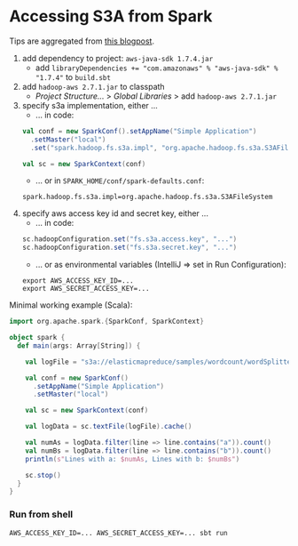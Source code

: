 # Accessing S3A from Spark

Tips are aggregated from [this blogpost](http://deploymentzone.com/2015/12/20/s3a-on-spark-on-aws-ec2/).

1. add dependency to project: `aws-java-sdk 1.7.4.jar`
    - add `libraryDependencies += "com.amazonaws" % "aws-java-sdk" % "1.7.4"` to `build.sbt`
2. add `hadoop-aws 2.7.1.jar` to classpath
    - _Project Structure..._ > _Global Libraries_ > add `hadoop-aws 2.7.1.jar`
3. specify s3a implementation, either ...
    - ... in code: 
    ``` scala
    val conf = new SparkConf().setAppName("Simple Application")
      .setMaster("local")
      .set("spark.hadoop.fs.s3a.impl", "org.apache.hadoop.fs.s3a.S3AFileSystem")

    val sc = new SparkContext(conf)
    ```
    - ... or in `SPARK_HOME/conf/spark-defaults.conf`:
    ```
    spark.hadoop.fs.s3a.impl=org.apache.hadoop.fs.s3a.S3AFileSystem
    ```
4. specify aws access key id and secret key, either ...
    - ... in code:
    ``` scala
    sc.hadoopConfiguration.set("fs.s3a.access.key", "...")
    sc.hadoopConfiguration.set("fs.s3a.secret.key", "...")
    ```
    - ... or as environmental variables (IntelliJ => set in Run Configuration):
    ```
    export AWS_ACCESS_KEY_ID=... 
    export AWS_SECRET_ACCESS_KEY=...
    ```
    
Minimal working example (Scala):

```scala
import org.apache.spark.{SparkConf, SparkContext}

object spark {
  def main(args: Array[String]) {

    val logFile = "s3a://elasticmapreduce/samples/wordcount/wordSplitter.py"

    val conf = new SparkConf()
      .setAppName("Simple Application")
      .setMaster("local")

    val sc = new SparkContext(conf)

    val logData = sc.textFile(logFile).cache()

    val numAs = logData.filter(line => line.contains("a")).count()
    val numBs = logData.filter(line => line.contains("b")).count()
    println(s"Lines with a: $numAs, Lines with b: $numBs")

    sc.stop()
  }
}
```

### Run from shell

`AWS_ACCESS_KEY_ID=... AWS_SECRET_ACCESS_KEY=... sbt run`
     